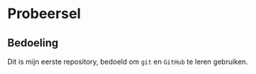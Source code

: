 # Probeersel
## Bedoeling
Dit is mijn eerste repository, bedoeld om `git` en `GitHub` te leren 
gebruiken.
